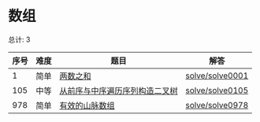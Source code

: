# 数组

<!--- table -->

总计: 3

| 序号 | 难度 | 题目                                                                                                                          | 解答                                  |
| ---- | ---- | ----------------------------------------------------------------------------------------------------------------------------- | ------------------------------------- |
| 1    | 简单 | [两数之和](https://leetcode-cn.com/problems/two-sum)                                                                          | [solve/solve0001](../solve/solve0001) |
| 105  | 中等 | [从前序与中序遍历序列构造二叉树](https://leetcode-cn.com/problems/construct-binary-tree-from-preorder-and-inorder-traversal/) | [solve/solve0105](../solve/solve0105) |
| 978  | 简单 | [有效的山脉数组](https://leetcode-cn.com/problems/valid-mountain-array/)                                                      | [solve/solve0978](../solve/solve0978) |
